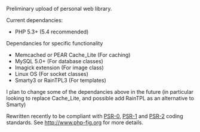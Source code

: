 Preliminary upload of personal web library.

Current dependancies:
* PHP 5.3+ (5.4 recommended)

Dependancies for specific functionality
* Memcached or PEAR Cache_Lite (For caching)
* MySQL 5.0+ (For database classes)
* Imagick extension (For image class)
* Linux OS (For socket classes)
* Smarty3 or RainTPL3 (For templates)

I plan to change some of the dependancies above in the future (in particular looking to replace Cache_Lite, and possible add RainTPL as an alternative to Smarty)

Rewritten recently to be compliant with [PSR-0](https://github.com/php-fig/fig-standards/blob/master/accepted/PSR-0.md), [PSR-1](https://github.com/php-fig/fig-standards/blob/master/accepted/PSR-1-basic-coding-standard.md) and [PSR-2](https://github.com/php-fig/fig-standards/blob/master/accepted/PSR-2-coding-style-guide.md) coding standards. See http://www.php-fig.org for more details.
